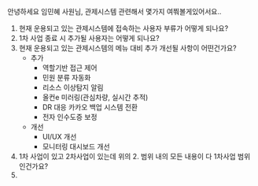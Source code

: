안녕하세요 임민혜 사원님, 관제시스템 관련해서 몇가지 여쭤볼게있어서요..

1. 현재 운용되고 있는 관제시스템에 접속하는 사용자 부류가 어떻게 되나요?
2. 1차 사업 종료 시 추가될 사용자는 어떻게 되나요?
3. 현재 운용되고 있는 관제시스템의 메뉴 대비 추가 개선될 사항이 어떤건가요?
	- 추가
		- 역할기반 접근 제어
		- 민원 분류 자동화
		- 리소스 이상탐지 알림
		- 올컨e 미러링(관심차량, 실시간 추적)
		- DR 대응 카카오 백업 시스템 전환
		- 전자 인수도증 보정
	- 개선
		- UI/UX 개선
		- 모니터링 대시보드 개선
4. 1차 사업이 있고 2차사업이 있는데 위의 2. 범위 내의 모든 내용이 다 1차사업 범위인건가요?
5. 
